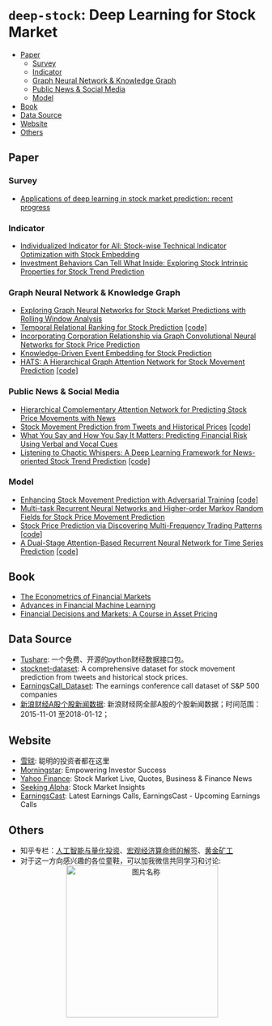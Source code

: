# `deep-stock`: Deep Learning for Stock Market <!-- omit in toc -->

- [Paper](#paper)
  - [Survey](#survey)
  - [Indicator](#indicator)
  - [Graph Neural Network & Knowledge Graph](#graph-neural-network--knowledge-graph)
  - [Public News & Social Media](#public-news--social-media)
  - [Model](#model)
- [Book](#book)
- [Data Source](#data-source)
- [Website](#website)
- [Others](#others)

## Paper
### Survey
* [Applications of deep learning in stock market prediction: recent progress](https://arxiv.org/abs/2003.01859)

### Indicator
* [Individualized Indicator for All: Stock-wise Technical Indicator Optimization with Stock Embedding](https://www.kdd.org/kdd2019/accepted-papers/view/individualized-indicator-for-all-stock-wise-technical-indicator-optimizatio)
* [Investment Behaviors Can Tell What Inside: Exploring Stock Intrinsic Properties for Stock Trend Prediction](https://www.kdd.org/kdd2019/accepted-papers/view/investment-behaviors-can-tell-what-inside-exploring-stock-intrinsic-propert)

### Graph Neural Network & Knowledge Graph
* [Exploring Graph Neural Networks for Stock Market Predictions with Rolling Window Analysis](https://arxiv.org/abs/1909.10660)
* [Temporal Relational Ranking for Stock Prediction](https://arxiv.org/abs/1809.09441) [\[code\]](https://github.com/fulifeng/Temporal_Relational_Stock_Ranking)
* [Incorporating Corporation Relationship via Graph Convolutional Neural Networks for Stock Price Prediction](https://dl.acm.org/doi/pdf/10.1145/3269206.3269269)
* [Knowledge-Driven Event Embedding for Stock Prediction](https://www.aclweb.org/anthology/C16-1201)
* [HATS: A Hierarchical Graph Attention Network for Stock Movement Prediction](https://arxiv.org/abs/1908.07999) [\[code\]](https://github.com/dmis-lab/hats)

### Public News & Social Media
* [Hierarchical Complementary Attention Network for Predicting Stock Price Movements with News](https://dl.acm.org/doi/pdf/10.1145/3269206.3269286)
* [Stock Movement Prediction from Tweets and Historical Prices](https://www.aclweb.org/anthology/P18-1183) [\[code\]](https://github.com/yumoxu/stocknet-\[code\])
* [What You Say and How You Say It Matters: Predicting Financial Risk Using Verbal and Vocal Cues](https://www.aclweb.org/anthology/P19-1038)
* [Listening to Chaotic Whispers: A Deep Learning Framework for News-oriented Stock Trend Prediction](https://arxiv.org/abs/1712.02136) [\[code\]](https://github.com/gkeng/Listening-to-Chaotic-Whishpers--\[code\])

### Model
* [Enhancing Stock Movement Prediction with Adversarial Training](https://www.ijcai.org/Proceedings/2019/0810.pdf) [\[code\]](model/adv-alstm.py)
* [Multi-task Recurrent Neural Networks and Higher-order Markov Random Fields for Stock Price Movement Prediction](https://www.kdd.org/kdd2019/accepted-papers/view/multi-task-recurrent-neural-network-and-higher-order-markov-random-fields-f)
* [Stock Price Prediction via Discovering Multi-Frequency Trading Patterns](http://www.eecs.ucf.edu/~gqi/publications/kdd2017_stock.pdf) [\[code\]](model/sfm.py)
* [A Dual-Stage Attention-Based Recurrent Neural Network for Time Series Prediction](https://arxiv.org/abs/1704.02971) [\[code\]](model/da-rnn.py)


## Book
* [The Econometrics of Financial Markets](https://link.zhihu.com/?target=https%3A//item.jd.com/1107212917.html)
* [Advances in Financial Machine Learning](https://link.zhihu.com/?target=https%3A//item.jd.com/39205783211.html)
* [Financial Decisions and Markets: A Course in Asset Pricing](https://www.semanticscholar.org/paper/Financial-Decisions-and-Markets%3A-A-Course-in-Asset-Campbell/f413566883c4be4f8e55e275e3f70b2aebf9e8fc)


## Data Source
* [Tushare](http://tushare.org/): 一个免费、开源的python财经数据接口包。
* [stocknet-dataset](https://github.com/yumoxu/stocknet-dataset): A comprehensive dataset for stock movement prediction from tweets and historical stock prices.
* [EarningsCall_Dataset](https://github.com/GeminiLn/EarningsCall_Dataset): The earnings conference call dataset of S&P 500 companies
* [新浪财经A股个股新闻数据](https://opendata.pku.edu.cn/dataset.xhtml?persistentId=doi:10.18170/DVN/NL8XVL): 新浪财经网全部A股的个股新闻数据；时间范围：2015-11-01 至2018-01-12；


## Website
* [雪球](https://xueqiu.com/): 聪明的投资者都在这里
* [Morningstar](https://www.morningstar.com/): Empowering Investor Success
* [Yahoo Finance](http://finance.yahoo.com/): Stock Market Live, Quotes, Business & Finance News
* [Seeking Alpha](https://seekingalpha.com/): Stock Market Insights
* [EarningsCast](https://earningscast.com/): Latest Earnings Calls, EarningsCast - Upcoming Earnings Calls


## Others
* 知乎专栏：[人工智能与量化投资](https://zhuanlan.zhihu.com/intro-to-quant)、[宏观经济算命师的解签](https://zhuanlan.zhihu.com/hgjjsms)、[黄金矿工](https://zhuanlan.zhihu.com/c_1234153682486874112)
* 对于这一方向感兴趣的各位童鞋，可以加我微信共同学习和讨论:
  <div  align="center">
    <img src="./WeChat.jpg" width="300" alt="图片名称" align=center/>
  </div>
